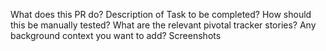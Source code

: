What does this PR do?
Description of Task to be completed?
How should this be manually tested?
What are the relevant pivotal tracker stories?
Any background context you want to add?
Screenshots